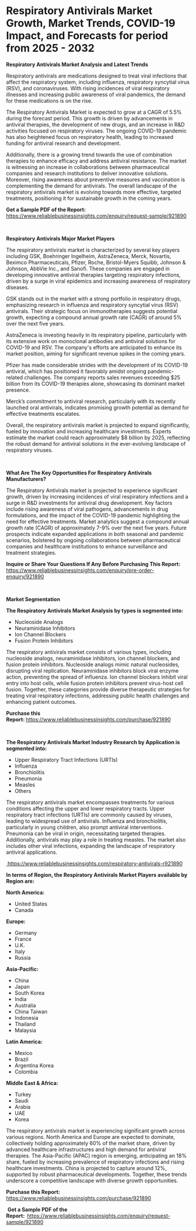 <p><h1>Respiratory Antivirals Market Growth, Market Trends, COVID-19 Impact, and Forecasts for period from 2025 - 2032</h1></p><p><strong>Respiratory Antivirals Market Analysis and Latest Trends</strong></p>
<p><p>Respiratory antivirals are medications designed to treat viral infections that affect the respiratory system, including influenza, respiratory syncytial virus (RSV), and coronaviruses. With rising incidences of viral respiratory illnesses and increasing public awareness of viral pandemics, the demand for these medications is on the rise.</p><p>The Respiratory Antivirals Market is expected to grow at a CAGR of 5.5% during the forecast period. This growth is driven by advancements in antiviral therapies, the development of new drugs, and an increase in R&D activities focused on respiratory viruses. The ongoing COVID-19 pandemic has also heightened focus on respiratory health, leading to increased funding for antiviral research and development.</p><p>Additionally, there is a growing trend towards the use of combination therapies to enhance efficacy and address antiviral resistance. The market is witnessing an increase in collaborations between pharmaceutical companies and research institutions to deliver innovative solutions. Moreover, rising awareness about preventive measures and vaccination is complementing the demand for antivirals. The overall landscape of the respiratory antivirals market is evolving towards more effective, targeted treatments, positioning it for sustainable growth in the coming years.</p></p>
<p><strong>Get a Sample PDF of the Report:&nbsp;</strong> <a href="https://www.reliablebusinessinsights.com/enquiry/request-sample/921890?utm_campaign=2446&utm_medium=2&utm_source=Github&utm_content=ia&utm_term=18042025&utm_id=respiratory-antivirals">https://www.reliablebusinessinsights.com/enquiry/request-sample/921890</a></p>
<p>&nbsp;</p>
<p><strong>Respiratory Antivirals Major Market Players</strong></p>
<p><p>The respiratory antivirals market is characterized by several key players including GSK, Boehringer Ingelheim, AstraZeneca, Merck, Novartis, Beximco Pharmaceuticals, Pfizer, Roche, Bristol-Myers Squibb, Johnson & Johnson, AbbVie Inc., and Sanofi. These companies are engaged in developing innovative antiviral therapies targeting respiratory infections, driven by a surge in viral epidemics and increasing awareness of respiratory diseases.</p><p>GSK stands out in the market with a strong portfolio in respiratory drugs, emphasizing research in influenza and respiratory syncytial virus (RSV) antivirals. Their strategic focus on immunotherapies suggests potential growth, expecting a compound annual growth rate (CAGR) of around 5% over the next five years.</p><p>AstraZeneca is investing heavily in its respiratory pipeline, particularly with its extensive work on monoclonal antibodies and antiviral solutions for COVID-19 and RSV. The company's efforts are anticipated to enhance its market position, aiming for significant revenue spikes in the coming years.</p><p>Pfizer has made considerable strides with the development of its COVID-19 antiviral, which has positioned it favorably amidst ongoing pandemic-related challenges. The company reports sales revenues exceeding $25 billion from its COVID-19 therapies alone, showcasing its dominant market presence.</p><p>Merck’s commitment to antiviral research, particularly with its recently launched oral antivirals, indicates promising growth potential as demand for effective treatments escalates.</p><p>Overall, the respiratory antivirals market is projected to expand significantly, fueled by innovation and increasing healthcare investments. Experts estimate the market could reach approximately $8 billion by 2025, reflecting the robust demand for antiviral solutions in the ever-evolving landscape of respiratory viruses.</p></p>
<p>&nbsp;</p>
<p><strong>What Are The Key Opportunities For Respiratory Antivirals Manufacturers?</strong></p>
<p><p>The Respiratory Antivirals market is projected to experience significant growth, driven by increasing incidences of viral respiratory infections and a surge in R&D investments for antiviral drug development. Key factors include rising awareness of viral pathogens, advancements in drug formulations, and the impact of the COVID-19 pandemic highlighting the need for effective treatments. Market analytics suggest a compound annual growth rate (CAGR) of approximately 7-9% over the next five years. Future prospects indicate expanded applications in both seasonal and pandemic scenarios, bolstered by ongoing collaborations between pharmaceutical companies and healthcare institutions to enhance surveillance and treatment strategies.</p></p>
<p><strong>Inquire or Share Your Questions If Any Before Purchasing This Report:</strong> <a href="https://www.reliablebusinessinsights.com/enquiry/pre-order-enquiry/921890?utm_campaign=2446&utm_medium=2&utm_source=Github&utm_content=ia&utm_term=18042025&utm_id=respiratory-antivirals">https://www.reliablebusinessinsights.com/enquiry/pre-order-enquiry/921890</a></p>
<p>&nbsp;</p>
<p><strong>Market Segmentation</strong></p>
<p><strong>The Respiratory Antivirals Market Analysis by types is segmented into:</strong></p>
<p><ul><li>Nucleoside Analogs</li><li>Neuraminidase Inhibitors</li><li>Ion Channel Blockers</li><li>Fusion Protein Inhibitors</li></ul></p>
<p><p>The respiratory antivirals market consists of various types, including nucleoside analogs, neuraminidase inhibitors, ion channel blockers, and fusion protein inhibitors. Nucleoside analogs mimic natural nucleosides, disrupting viral replication. Neuraminidase inhibitors block viral enzyme action, preventing the spread of influenza. Ion channel blockers inhibit viral entry into host cells, while fusion protein inhibitors prevent virus-host cell fusion. Together, these categories provide diverse therapeutic strategies for treating viral respiratory infections, addressing public health challenges and enhancing patient outcomes.</p></p>
<p><strong>Purchase this Report:&nbsp;</strong><a href="https://www.reliablebusinessinsights.com/purchase/921890?utm_campaign=2446&utm_medium=2&utm_source=Github&utm_content=ia&utm_term=18042025&utm_id=respiratory-antivirals">https://www.reliablebusinessinsights.com/purchase/921890</a></p>
<p>&nbsp;</p>
<p><strong>The Respiratory Antivirals Market Industry Research by Application is segmented into:</strong></p>
<p><ul><li>Upper Respiratory Tract Infections (URTIs)</li><li>Influenza</li><li>Bronchiolitis</li><li>Pneumonia</li><li>Measles</li><li>Others</li></ul></p>
<p><p>The respiratory antivirals market encompasses treatments for various conditions affecting the upper and lower respiratory tracts. Upper respiratory tract infections (URTIs) are commonly caused by viruses, leading to widespread use of antivirals. Influenza and bronchiolitis, particularly in young children, also prompt antiviral interventions. Pneumonia can be viral in origin, necessitating targeted therapies. Additionally, antivirals may play a role in treating measles. The market also includes other viral infections, expanding the landscape of respiratory antiviral applications.</p></p>
<p><a href="https://www.reliablebusinessinsights.com/respiratory-antivirals-r921890?utm_campaign=2446&utm_medium=2&utm_source=Github&utm_content=ia&utm_term=18042025&utm_id=respiratory-antivirals">&nbsp;https://www.reliablebusinessinsights.com/respiratory-antivirals-r921890</a></p>
<p><strong>In terms of Region, the Respiratory Antivirals Market Players available by Region are:</strong></p>
<p>
    <p> <strong> North America: </strong>
        <ul>
            <li>United States</li>
            <li>Canada</li>
        </ul>
        </p> 
    <p> <strong> Europe: </strong>
        <ul>
            <li>Germany</li>
            <li>France</li>
            <li>U.K.</li>
            <li>Italy</li>
            <li>Russia</li>
        </ul>
        </p> 
    <p> <strong> Asia-Pacific: </strong>
        <ul>
            <li>China</li>
            <li>Japan</li>
            <li>South Korea</li>
            <li>India</li>
            <li>Australia</li>
            <li>China Taiwan</li>
            <li>Indonesia</li>
            <li>Thailand</li>
            <li>Malaysia</li>
        </ul>
        </p> 
    <p> <strong> Latin America: </strong>
        <ul>
            <li>Mexico</li>
            <li>Brazil</li>
            <li>Argentina Korea</li>
            <li>Colombia</li>
        </ul>
        </p> 
    <p> <strong> Middle East & Africa: </strong>
        <ul>
            <li>Turkey</li>
            <li>Saudi</li>
            <li>Arabia</li>
            <li>UAE</li>
            <li>Korea</li>
        </ul>
    </p>
    </p>
<p><p>The respiratory antivirals market is experiencing significant growth across various regions. North America and Europe are expected to dominate, collectively holding approximately 60% of the market share, driven by advanced healthcare infrastructures and high demand for antiviral therapies. The Asia-Pacific (APAC) region is emerging, anticipating an 18% share, fueled by increasing prevalence of respiratory infections and rising healthcare investments. China is projected to capture around 12%, supported by robust pharmaceutical developments. Together, these trends underscore a competitive landscape with diverse growth opportunities.</p></p>
<p><strong>Purchase this Report: </strong><a href="https://www.reliablebusinessinsights.com/purchase/921890?utm_campaign=2446&utm_medium=2&utm_source=Github&utm_content=ia&utm_term=18042025&utm_id=respiratory-antivirals">https://www.reliablebusinessinsights.com/purchase/921890</a></p>
<p>&nbsp;<strong>Get a Sample PDF of the Report:&nbsp;&nbsp;</strong><a href="https://www.reliablebusinessinsights.com/enquiry/request-sample/921890?utm_campaign=2446&utm_medium=2&utm_source=Github&utm_content=ia&utm_term=18042025&utm_id=respiratory-antivirals">https://www.reliablebusinessinsights.com/enquiry/request-sample/921890</a></p>
<p><strong></strong></p>
<p><p></p><p></p><p></p></p>